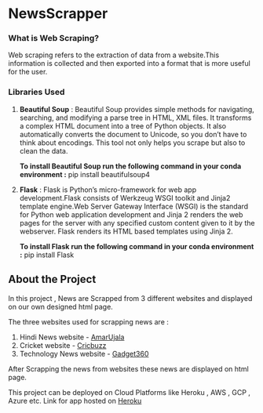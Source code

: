 # NewsScrapper

### What is Web Scraping?
Web scraping refers to the extraction of data from a website.This information is collected and then exported into a format that is more useful for the user. 

### Libraries Used
1. __Beautiful Soup__ : Beautiful Soup provides simple methods for navigating, searching, and modifying a parse tree in HTML, XML files. It transforms a complex HTML document into a tree of Python objects. It also automatically converts the document to Unicode, so you don’t have to think about encodings. This tool not only helps you scrape but also to clean the data. 

    __To install Beautiful Soup run the following command in your conda environment :__ pip install beautifulsoup4

2. __Flask__ : Flask is Python’s micro-framework for web app development.Flask consists of Werkzeug WSGI toolkit and Jinja2 template engine.Web Server Gateway Interface (WSGI) is the standard for Python web application development and  Jinja 2 renders the web pages for the server with any specified custom content given to it by the webserver. Flask renders its HTML based templates using Jinja 2. 

    __To install Flask run the following command in your conda environment  :__ pip install Flask


## About the Project

In this project , News are Scrapped from 3 different websites and displayed on our own designed html page.

The three websites used for scrapping news are :

1. Hindi News website - [AmarUjala](https://www.amarujala.com/)
2. Cricket website - [Cricbuzz](https://www.cricbuzz.com/)
3. Technology News website - [Gadget360](https://gadgets.ndtv.com/)

After Scrapping the news from websites these news are displayed on html page.

This project can be deployed on Cloud Platforms like Heroku , AWS , GCP , Azure etc.
Link for app hosted on [Heroku](https://news-scapper-site.herokuapp.com/)

